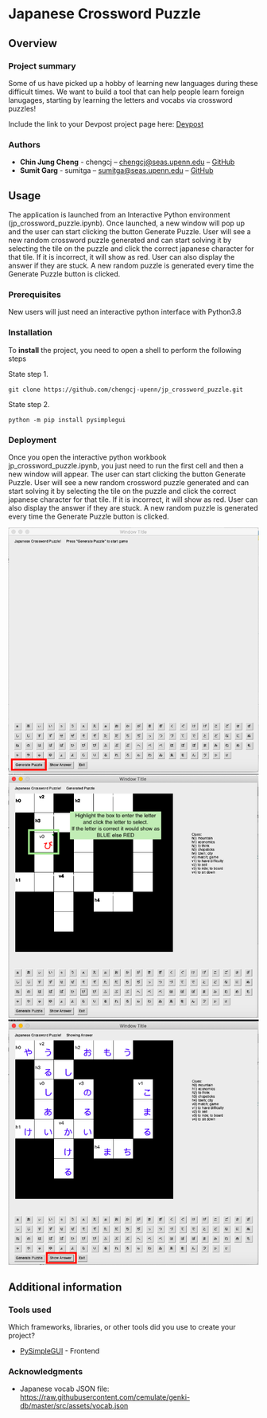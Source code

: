 # Japanese Crossword Puzzle

## Overview

### Project summary

Some of us have picked up a hobby of learning new languages during these difficult times. We want to build a tool that can help people learn foreign lanugages, starting by learning the letters and vocabs via crossword puzzles!

Include the link to your Devpost project page here: [Devpost](https://...)

### Authors

* **Chin Jung Cheng** - chengcj – chengcj@seas.upenn.edu – [GitHub](https://github.com/chengcj-upenn)
* **Sumit Garg** - sumitga – sumitga@seas.upenn.edu – [GitHub](https://github.com/sumitmcit)

## Usage

The application is launched from an Interactive Python environment (jp_crossword_puzzle.ipynb). Once launched, a new window will pop up and the user can start clicking the button Generate Puzzle. User will see a new random crossword puzzle generated and can start solving it by selecting the tile on the puzzle and click the correct japanese character for that tile. If it is incorrect, it will show as red. User can also display the answer if they are stuck. A new random puzzle is generated every time the Generate Puzzle button is clicked.
### Prerequisites

New users will just need an interactive python interface with Python3.8

### Installation

To **install** the project, you need to open a shell to perform the following steps

State step 1.
```
git clone https://github.com/chengcj-upenn/jp_crossword_puzzle.git
```

State step 2.
```
python -m pip install pysimplegui
```

### Deployment

Once you open the interactive python workbook jp_crossword_puzzle.ipynb, you just need to run the first cell and then a new window will appear. The user can start clicking the button Generate Puzzle. User will see a new random crossword puzzle generated and can start solving it by selecting the tile on the puzzle and click the correct japanese character for that tile. If it is incorrect, it will show as red. User can also display the answer if they are stuck. A new random puzzle is generated every time the Generate Puzzle button is clicked.

<img src="Crossword_Image1.png">
<img src="Crossword_Image2.png">
<img src="Crossword_Image3.png">

## Additional information

### Tools used

Which frameworks, libraries, or other tools did you use to create your project?

* [PySimpleGUI](https://pysimplegui.readthedocs.io/en/latest/) - Frontend

### Acknowledgments

* Japanese vocab JSON file: https://raw.githubusercontent.com/cemulate/genki-db/master/src/assets/vocab.json


	
